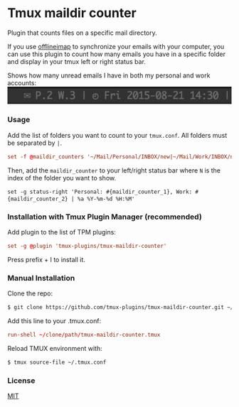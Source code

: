# Tmux maildir counter

Plugin that counts files on a specific mail directory.

If you use [offlineimap](http://offlineimap.org/) to synchronize your emails with your computer,
you can use this plugin to count how many emails you have in a specific folder and display in your tmux
left or right status bar.

Shows how many unread emails I have in both my personal and work accounts:
![prefix_off](screenshots/maildir_counter.png)

### Usage

Add the list of folders you want to count to your `tmux.conf`. All folders must be separated by `|`.

```tmux.conf
set -f @maildir_counters '~/Mail/Personal/INBOX/new|~/Mail/Work/INBOX/new'
```

Then, add the `maildir_counter` to your left/right status bar where `N` is the index of the folder you want to show.

```tmux.confi
set -g status-right 'Personal: #{maildir_counter_1}, Work: #{maildir_counter_2} | %a %Y-%m-%d %H:%M'
```

### Installation with Tmux Plugin Manager (recommended)

Add plugin to the list of TPM plugins:

```tmux.conf
set -g @plugin 'tmux-plugins/tmux-maildir-counter'
```

Press prefix + I to install it.

### Manual Installation

Clone the repo:

```bash
$ git clone https://github.com/tmux-plugins/tmux-maildir-counter.git ~/clone/path
```

Add this line to your .tmux.conf:

```tmux.conf
run-shell ~/clone/path/tmux-maildir-counter.tmux
```

Reload TMUX environment with:

```bash
$ tmux source-file ~/.tmux.conf
```

### License

[MIT](LICENSE)
